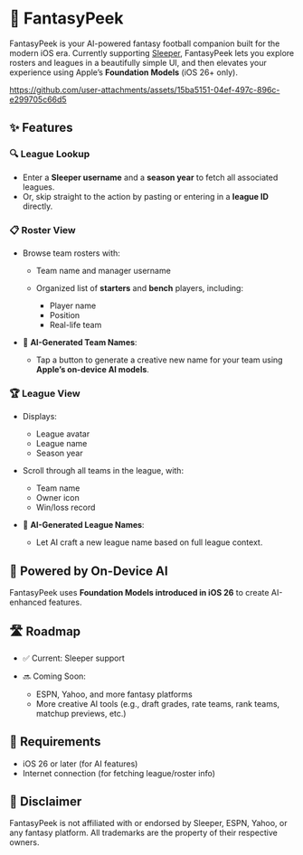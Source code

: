 # 🏈 FantasyPeek

FantasyPeek is your AI-powered fantasy football companion built for the modern iOS era. Currently supporting [Sleeper](https://sleeper.com), FantasyPeek lets you explore rosters and leagues in a beautifully simple UI, and then elevates your experience using Apple’s **Foundation Models** (iOS 26+ only).

https://github.com/user-attachments/assets/15ba5151-04ef-497c-896c-e299705c66d5

## ✨ Features

### 🔍 League Lookup

* Enter a **Sleeper username** and a **season year** to fetch all associated leagues.
* Or, skip straight to the action by pasting or entering in a **league ID** directly.

### 📋 Roster View

* Browse team rosters with:

  * Team name and manager username
  * Organized list of **starters** and **bench** players, including:

    * Player name
    * Position
    * Real-life team
* 🎨 **AI-Generated Team Names**:

  * Tap a button to generate a creative new name for your team using **Apple’s on-device AI models**.

### 🏆 League View

* Displays:

  * League avatar
  * League name
  * Season year
* Scroll through all teams in the league, with:

  * Team name
  * Owner icon
  * Win/loss record
* 🌟 **AI-Generated League Names**:

  * Let AI craft a new league name based on full league context.

## 🧠 Powered by On-Device AI

FantasyPeek uses **Foundation Models introduced in iOS 26** to create AI-enhanced features.

## 🛣 Roadmap

* ✅ Current: Sleeper support
* 🔜 Coming Soon:

  * ESPN, Yahoo, and more fantasy platforms
  * More creative AI tools (e.g., draft grades, rate teams, rank teams, matchup previews, etc.)

## 📱 Requirements

* iOS 26 or later (for AI features)
* Internet connection (for fetching league/roster info)

## 🚧 Disclaimer

FantasyPeek is not affiliated with or endorsed by Sleeper, ESPN, Yahoo, or any fantasy platform. All trademarks are the property of their respective owners.
